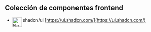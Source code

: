 
## Colección de componentes frontend

- shadcn/ui <img align="left" alt="Node" width="30px" style="padding-right:0px;" src="https://i.imgur.com/EEYpOeh.png" />
[https://ui.shadcn.com/](https://ui.shadcn.com/)

